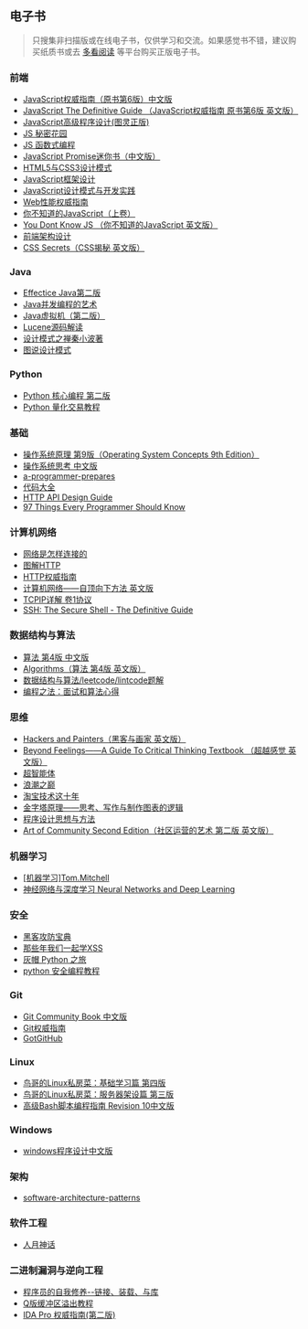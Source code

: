## 电子书
> 只搜集非扫描版或在线电子书，仅供学习和交流。如果感觉书不错，建议购买纸质书或去 [多看阅读](http://www.duokan.com/) 等平台购买正版电子书。

### 前端
- [JavaScript权威指南（原书第6版）中文版](https://github.com/77ircloud/share/blob/master/books/JavaScript%E6%9D%83%E5%A8%81%E6%8C%87%E5%8D%97%EF%BC%88%E5%8E%9F%E4%B9%A6%E7%AC%AC6%E7%89%88%EF%BC%89.pdf)
- [JavaScript The Definitive Guide （JavaScript权威指南 原书第6版 英文版）](https://github.com/77ircloud/share/blob/master/books/JavaScript.The.Definitive.Guide.pdf)
- [JavaScript高级程序设计(图灵正版)](https://github.com/77ircloud/share/blob/master/books/JavaScript%E9%AB%98%E7%BA%A7%E7%A8%8B%E5%BA%8F%E8%AE%BE%E8%AE%A1(%E5%9B%BE%E7%81%B5%E6%AD%A3%E7%89%88).pdf)
- [JS 秘密花园](http://bonsaiden.github.io/JavaScript-Garden/zh/)
- [JS 函数式编程](https://llh911001.gitbooks.io/mostly-adequate-guide-chinese/content/)
- [JavaScript Promise迷你书（中文版）](https://wohugb.gitbooks.io/promise/content/index.html)
- [HTML5与CSS3设计模式](https://github.com/77ircloud/share/blob/master/books/HTML5%E4%B8%8ECSS3%E8%AE%BE%E8%AE%A1%E6%A8%A1%E5%BC%8F.pdf)
- [JavaScript框架设计](https://github.com/77ircloud/share/blob/master/books/JavaScript%E6%A1%86%E6%9E%B6%E8%AE%BE%E8%AE%A1%E6%96%B0.pdf)
- [JavaScript设计模式与开发实践](https://github.com/77ircloud/share/blob/master/books/JavaScript%E8%AE%BE%E8%AE%A1%E6%A8%A1%E5%BC%8F%E4%B8%8E%E5%BC%80%E5%8F%91%E5%AE%9E%E8%B7%B5.pdf)
- [Web性能权威指南](https://github.com/77ircloud/share/blob/master/books/Web%E6%80%A7%E8%83%BD%E6%9D%83%E5%A8%81%E6%8C%87%E5%8D%97%20.pdf)
- [你不知道的JavaScript（上卷）](https://github.com/77ircloud/share/blob/master/books/%E4%BD%A0%E4%B8%8D%E7%9F%A5%E9%81%93%E7%9A%84JavaScript%EF%BC%88%E4%B8%8A%E5%8D%B7%EF%BC%89.pdf)
- [You Dont Know JS （你不知道的JavaScript 英文版）](https://github.com/getify/You-Dont-Know-JS)
- [前端架构设计](https://github.com/77ircloud/share/blob/master/books/%E5%89%8D%E7%AB%AF%E6%9E%B6%E6%9E%84%E8%AE%BE%E8%AE%A1.pdf)
- [CSS Secrets（CSS揭秘 英文版）](https://github.com/77ircloud/share/blob/master/books/CSS-Secrets.pdf)


### Java
- [Effectice Java第二版](https://github.com/77ircloud/share/blob/master/books/Effectice%20Java%E7%AC%AC%E4%BA%8C%E7%89%88.pdf)
- [Java并发编程的艺术](https://github.com/77ircloud/share/blob/master/books/Java%E5%B9%B6%E5%8F%91%E7%BC%96%E7%A8%8B%E7%9A%84%E8%89%BA%E6%9C%AF.pdf)
- [Java虚拟机（第二版）](https://github.com/77ircloud/share/blob/master/books/Java%E8%99%9A%E6%8B%9F%E6%9C%BA%EF%BC%88%E7%AC%AC%E4%BA%8C%E7%89%88%EF%BC%89.pdf)
- [Lucene源码解读](https://github.com/77ircloud/share/blob/master/books/Lucene%E6%BA%90%E7%A0%81%E8%A7%A3%E8%AF%BB.pdf)
- [设计模式之禅秦小波著](https://github.com/77ircloud/share/blob/master/books/%E8%AE%BE%E8%AE%A1%E6%A8%A1%E5%BC%8F%E4%B9%8B%E7%A6%85%E7%A7%A6%E5%B0%8F%E6%B3%A2%E8%91%97%EF%BC%88%E9%9D%9E%E6%89%AB%E6%8F%8F%E7%89%88%EF%BC%89.pdf)
- [图说设计模式](https://design-patterns.readthedocs.io/zh_CN/latest/)

### Python
- [Python 核心编程 第二版](https://wizardforcel.gitbooks.io/core-python-2e/content/)
- [Python 量化交易教程](https://wizardforcel.gitbooks.io/python-quant-uqer/content/)

### 基础
- [操作系统原理 第9版（Operating System Concepts 9th Edition）](https://github.com/77ircloud/share/blob/master/books/Operating%20System%20Concepts%209th%20Edition.pdf)
- [操作系统思考 中文版](https://wizardforcel.gitbooks.io/think-os/content/)
- [a-programmer-prepares](https://github.com/Flyour/share/blob/master/books/a-programmer-prepares.pdf)
- [代码大全](https://github.com/77ircloud/share/blob/master/books/%E4%BB%A3%E7%A0%81%E5%A4%A7%E5%85%A8%E9%9D%9E%E6%89%AB%E6%8F%8F%E7%89%88.pdf)
- [HTTP API Design Guide](https://geemus.gitbooks.io/http-api-design/content/en/index.html)
- [97 Things Every Programmer Should Know](https://97-things-every-x-should-know.gitbooks.io/97-things-every-programmer-should-know/content/en/index.html)


### 计算机网络
- [网络是怎样连接的](https://github.com/77ircloud/share/blob/master/books/%E7%BD%91%E7%BB%9C%E6%98%AF%E6%80%8E%E6%A0%B7%E8%BF%9E%E6%8E%A5%E7%9A%84.pdf)
- [图解HTTP](https://github.com/77ircloud/share/blob/master/books/%E5%9B%BE%E8%A7%A3HTTP%20.pdf)
- [HTTP权威指南](https://github.com/77ircloud/share/blob/master/books/HTTP%E6%9D%83%E5%A8%81%E6%8C%87%E5%8D%97.pdf)
- [计算机网络——自顶向下方法 英文版](https://github.com/77ircloud/share/blob/master/books/%E8%AE%A1%E7%AE%97%E6%9C%BA%E7%BD%91%E7%BB%9C%E5%8E%9F%E7%90%86%EF%BC%9A%E8%87%AA%E9%A1%B6%E5%90%91%E4%B8%8B%E6%96%B9%E6%B3%95%EF%BC%88%E7%AC%AC6%E7%89%88%E8%8B%B1%E6%96%87%E7%89%88%EF%BC%89.pdf)
- [TCPIP详解 卷1协议](https://github.com/77ircloud/share/blob/master/books/TCPIP%E8%AF%A6%E8%A7%A3%20%E5%8D%B71%E5%8D%8F%E8%AE%AE.pdf)
- [SSH: The Secure Shell - The Definitive Guide](http://openyoudao.org/_media/ssh_second_edition.pdf)

### 数据结构与算法
- [算法 第4版 中文版](https://github.com/77ircloud/share/blob/master/books/Algorithms%20(4th%20Edition)%20(%E4%B8%AD%E6%96%87%E7%89%88)%20(Robert%20Sedgewick%20and%20Kevin%20Wayne).pdf)
- [Algorithms（算法 第4版 英文版）](https://github.com/77ircloud/share/blob/master/books/Algorithms%20(4th%20Edition)%20(Robert%20Sedgewick%20and%20Kevin%20Wayne).pdf)
- [数据结构与算法/leetcode/lintcode题解](https://algorithm.yuanbin.me/zh-hans/)
- [编程之法：面试和算法心得](https://wizardforcel.gitbooks.io/the-art-of-programming-by-july/content/)


### 思维
- [Hackers and Painters（黑客与画家 英文版）](https://github.com/77ircloud/share/blob/master/books/Hackers.and.Painters.pdf)
- [Beyond Feelings——A Guide To Critical Thinking Textbook （超越感觉 英文版）](https://github.com/77ircloud/share/blob/master/books/Beyond%20Feelings.pdf)
- [超智能体](https://yjango.gitbooks.io/superorganism/content/chapter1.html)
- [浪潮之巅](https://github.com/77ircloud/share/blob/master/books/%E6%B5%AA%E6%BD%AE%E4%B9%8B%E5%B7%85.pdf)
- [淘宝技术这十年](https://github.com/77ircloud/share/blob/master/books/%E6%B7%98%E5%AE%9D%E6%8A%80%E6%9C%AF%E8%BF%99%E5%8D%81%E5%B9%B4.pdf)
- [金字塔原理——思考、写作与制作图表的逻辑](https://github.com/77ircloud/share/blob/master/books/%E9%87%91%E5%AD%97%E5%A1%94%E5%8E%9F%E7%90%86%E2%80%94%E2%80%94%E6%80%9D%E8%80%83%E3%80%81%E5%86%99%E4%BD%9C%E4%B8%8E%E5%88%B6%E4%BD%9C%E5%9B%BE%E8%A1%A8%E7%9A%84%E9%80%BB%E8%BE%91.pdf)
- [程序设计思想与方法](https://wizardforcel.gitbooks.io/sjtu-cs902-courseware/content/)
- [Art of Community Second Edition（社区运营的艺术 第二版 英文版）](https://github.com/77ircloud/share/blob/master/books/Art_of_Community_Second_Edition.pdf)

### 机器学习
- [[机器学习]Tom.Mitchell](https://github.com/77ircloud/share/blob/master/books/%5B%E6%9C%BA%E5%99%A8%E5%AD%A6%E4%B9%A0%5DTom.Mitchell.pdf)
- [神经网络与深度学习 Neural Networks and Deep Learning](https://hit-scir.gitbooks.io/neural-networks-and-deep-learning-zh_cn/content/)

### 安全
- [黑客攻防宝典](https://github.com/77ircloud/share/blob/master/books/%5B%E9%BB%91%E5%AE%A2%E6%94%BB%E9%98%B2%E6%8A%80%E6%9C%AF%E5%AE%9D%E5%85%B8%5D.(The.Web.Application.Hacker's.Handbook.Finding.and.Exploiting.Security.Flaws%2C.2ed)%2C.Stuttard%2C.Pinto%2C.%E6%96%87%E5%AD%97%E7%89%88.pdf)
- [那些年我们一起学XSS](https://wizardforcel.gitbooks.io/xss-naxienian/content/)
- [灰帽 Python 之旅](https://wizardforcel.gitbooks.io/grey-hat-python/content/)
- [python 安全编程教程](https://wizardforcel.gitbooks.io/py-sec-tutorial/content/)

### Git
- [Git Community Book 中文版](http://gitbook.liuhui998.com/index.html)
- [Git权威指南](http://www.worldhello.net/gotgit/)
- [GotGitHub](http://www.worldhello.net/gotgithub/)


### Linux
- [鸟哥的Linux私房菜：基础学习篇 第四版](https://wizardforcel.gitbooks.io/vbird-linux-basic-4e/content/)
- [鸟哥的Linux私房菜：服务器架设篇 第三版](https://wizardforcel.gitbooks.io/vbird-linux-server-3e/content/)
- [高级Bash脚本编程指南 Revision 10中文版](https://linuxstory.gitbooks.io/advanced-bash-scripting-guide-in-chinese/content/)


### Windows
- [windows程序设计中文版](https://github.com/Flyour/share/blob/master/books/Windows%E7%A8%8B%E5%BA%8F%E8%AE%BE%E8%AE%A1%E4%B8%AD%E6%96%87%E7%89%88%E7%BE%8E%E5%8C%96%E7%89%88.pdf)

### 架构
- [software-architecture-patterns](https://github.com/77ircloud/share/blob/master/books/software-architecture-patterns.pdf)

### 软件工程
- [人月神话](https://github.com/77ircloud/share/blob/master/books/%E4%BA%BA%E6%9C%88%E7%A5%9E%E8%AF%9D.pdf)


### 二进制漏洞与逆向工程
- [程序员的自我修养--链接、装载、与库](https://github.com/Flyour/share/blob/master/books/%E7%A8%8B%E5%BA%8F%E5%91%98%E7%9A%84%E8%87%AA%E6%88%91%E4%BF%AE%E5%85%BB.epub)
- [Q版缓冲区溢出教程](https://github.com/Flyour/share/blob/master/books/Q%E7%89%88%E7%BC%93%E5%86%B2%E5%8C%BA%E6%BA%A2%E5%87%BA%E6%95%99%E7%A8%8B.pdf)
- [IDA Pro 权威指南(第二版)](https://github.com/Flyour/share/blob/master/books/IDA%20Pro%E6%9D%83%E5%A8%81%E6%8C%87%E5%8D%97(%E7%AC%AC%E4%BA%8C%E7%89%88)%E5%AE%8C%E7%BE%8E%E7%89%88.pdf)

